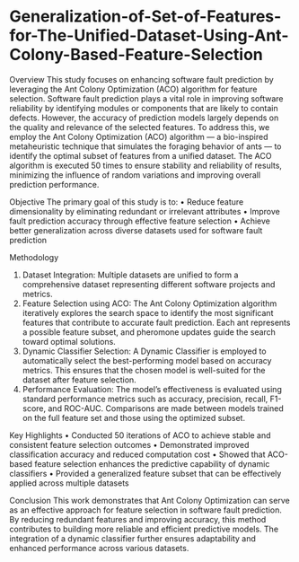 # Generalization-of-Set-of-Features-for-The-Unified-Dataset-Using-Ant-Colony-Based-Feature-Selection

Overview
This study focuses on enhancing software fault prediction by leveraging the Ant Colony Optimization (ACO) algorithm for feature selection. Software fault prediction plays a vital role in improving software reliability by identifying modules or components that are likely to contain defects. However, the accuracy of prediction models largely depends on the quality and relevance of the selected features.
To address this, we employ the Ant Colony Optimization (ACO) algorithm — a bio-inspired metaheuristic technique that simulates the foraging behavior of ants — to identify the optimal subset of features from a unified dataset. The ACO algorithm is executed 50 times to ensure stability and reliability of results, minimizing the influence of random variations and improving overall prediction performance.

Objective
The primary goal of this study is to:
•	Reduce feature dimensionality by eliminating redundant or irrelevant attributes
•	Improve fault prediction accuracy through effective feature selection
•	Achieve better generalization across diverse datasets used for software fault prediction

Methodology
1.	Dataset Integration:
Multiple datasets are unified to form a comprehensive dataset representing different software projects and metrics.
2.	Feature Selection using ACO:
The Ant Colony Optimization algorithm iteratively explores the search space to identify the most significant features that contribute to accurate fault prediction. Each ant represents a possible feature subset, and pheromone updates guide the search toward optimal solutions.
3.	Dynamic Classifier Selection:
A Dynamic Classifier is employed to automatically select the best-performing model based on accuracy metrics. This ensures that the chosen model is well-suited for the dataset after feature selection.
4.	Performance Evaluation:
The model’s effectiveness is evaluated using standard performance metrics such as accuracy, precision, recall, F1-score, and ROC-AUC. Comparisons are made between models trained on the full feature set and those using the optimized subset.

Key Highlights
•	Conducted 50 iterations of ACO to achieve stable and consistent feature selection outcomes
•	Demonstrated improved classification accuracy and reduced computation cost
•	Showed that ACO-based feature selection enhances the predictive capability of dynamic classifiers
•	Provided a generalized feature subset that can be effectively applied across multiple datasets

Conclusion
This work demonstrates that Ant Colony Optimization can serve as an effective approach for feature selection in software fault prediction. By reducing redundant features and improving accuracy, this method contributes to building more reliable and efficient predictive models. The integration of a dynamic classifier further ensures adaptability and enhanced performance across various datasets.


